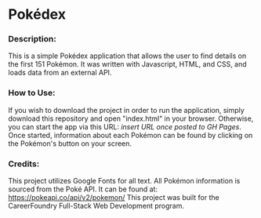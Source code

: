 # Pokédex

### Description:
This is a simple Pokédex application that allows the user to find details on the first 151 Pokémon. It was written with Javascript, HTML, and CSS, and loads data from an external API.

### How to Use:
If you wish to download the project in order to run the application, simply download this repository and open "index.html" in your browser. Otherwise, you can start the app via this URL: *insert URL once posted to GH Pages*. Once started, information about each Pokémon can be found by clicking on the Pokémon's button on your screen.

### Credits:
This project utilizes Google Fonts for all text.
All Pokémon information is sourced from the Poké API. It can be found at: https://pokeapi.co/api/v2/pokemon/
This project was built for the CareerFoundry Full-Stack Web Development program.